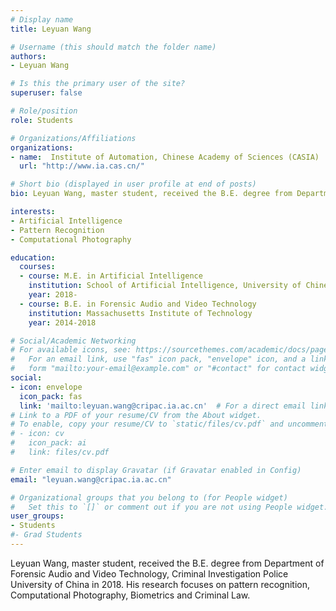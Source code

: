 ```yaml
---
# Display name
title: Leyuan Wang

# Username (this should match the folder name)
authors:
- Leyuan Wang

# Is this the primary user of the site?
superuser: false

# Role/position
role: Students

# Organizations/Affiliations
organizations:
- name:  Institute of Automation, Chinese Academy of Sciences (CASIA)
  url: "http://www.ia.cas.cn/"

# Short bio (displayed in user profile at end of posts)
bio: Leyuan Wang, master student, received the B.E. degree from Department of Forensic Audio and Video Technology, Criminal Investigation Police University of China in 2018. His research focuses on pattern recognition, Computational Photography, Biometrics and Criminal Law.

interests:
- Artificial Intelligence
- Pattern Recognition
- Computational Photography

education:
  courses:
  - course: M.E. in Artificial Intelligence
    institution: School of Artificial Intelligence, University of Chinese Academy of Sciences
    year: 2018-
  - course: B.E. in Forensic Audio and Video Technology
    institution: Massachusetts Institute of Technology
    year: 2014-2018

# Social/Academic Networking
# For available icons, see: https://sourcethemes.com/academic/docs/page-builder/#icons
#   For an email link, use "fas" icon pack, "envelope" icon, and a link in the
#   form "mailto:your-email@example.com" or "#contact" for contact widget.
social:
- icon: envelope
  icon_pack: fas
  link: 'mailto:leyuan.wang@cripac.ia.ac.cn'  # For a direct email link, use "mailto:test@example.org".
# Link to a PDF of your resume/CV from the About widget.
# To enable, copy your resume/CV to `static/files/cv.pdf` and uncomment the lines below.
# - icon: cv
#   icon_pack: ai
#   link: files/cv.pdf

# Enter email to display Gravatar (if Gravatar enabled in Config)
email: "leyuan.wang@cripac.ia.ac.cn"

# Organizational groups that you belong to (for People widget)
#   Set this to `[]` or comment out if you are not using People widget.
user_groups:
- Students
#- Grad Students
---
```

Leyuan Wang, master student, received the B.E. degree from Department of Forensic Audio and Video Technology, Criminal Investigation Police University of China in 2018. His research focuses on pattern recognition, Computational Photography, Biometrics and Criminal Law.
